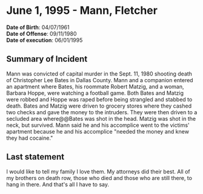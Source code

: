 # June 1, 1995 - Mann, Fletcher

**Date of Birth**: 04/07/1961<br/>
**Date of Offense**: 09/11/1980<br/>
**Date of execution**: 06/01/1995<br/>

## Summary of Incident
Mann was convicted of capital murder in the Sept. 11, 1980 shooting death of Christopher Lee Bates in Dallas County. Mann and a companion entered an apartment where Bates, his roommate Robert Matzig, and a woman, Barbara Hoppe, were watching a football game. Both Bates and Matzig were robbed and Hoppe was raped before being strangled and stabbed to death. Bates and Matzig were driven to grocery stores where they cashed two checks and gave the money to the intruders. They were then driven to a secluded area where@@Bates was shot in the head. Matzig was shot in the neck, but survived. Mann said he and his accomplice went to the victims' apartment because he and his accomplice "needed the money and knew they had cocaine."

## Last statement
I would like to tell my family I love them. My attorneys did their best. All of my brothers on death row, those who died and those who are still there, to hang in there. And that's all I have to say.